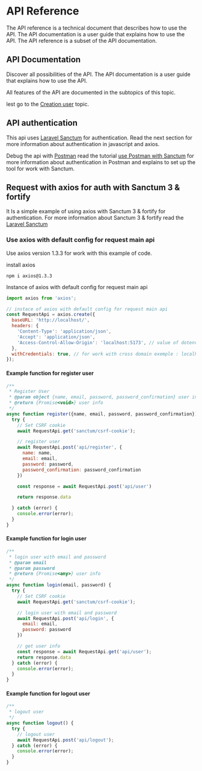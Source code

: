 # API Reference

The API reference is a technical document that describes how to use the API.
The API documentation is a user guide that
explains how to use the API.
The API reference is a subset of the API documentation.

## API Documentation

Discover all possibilities of the API.
The API documentation is a user guide that explains how to use the API.

All features of the API are documented in the subtopics of this topic.

lest go to the [Creation user](Create-user.md) topic.

## API authentication

This api uses [Laravel Sanctum](https://laravel.com/docs/10.x/sanctum) for authentication.
Read the next section for more information about authentication in javascript and axios.

Debug the api with [Postman](https://www.postman.com/) read the
tutorial [use Postman with Sanctum](Tutorial-to-use-Postman-with-Laravel-Sanctum.md)
for more information about authentication in Postman and explains to set up the tool for work with Sanctum.

## Request with axios for auth with Sanctum 3 & fortify

It Is a simple example of using axios with Sanctum 3 & fortify for authentication.
For more information about Sanctum 3 & fortify read the [Laravel Sanctum](https://laravel.com/docs/10.x/sanctum)

### Use axios with default config for request main api

<warning>
    Use axios version 1.3.3 for work with this example of code.
</warning>

install axios

```shell
npm i axios@1.3.3
```

Instance of axios with default config for request main api

```javascript
import axios from 'axios';

// instace of axios with default config for request main api
const RequestApi = axios.create({
  baseURL: 'http://localhost/',
  headers: {
    'Content-Type': 'application/json',
    'Accept': 'application/json',
    'Access-Control-Allow-Origin': 'localhost:5173', // value of dotenv variable SANCTUM_STATEFUL_DOMAINS
  },
  withCredentials: true, // for work with cross domain exemple : localhost
});
```

#### Example function for register user

```javascript
/**
 * Register User
 * @param object {name, email, password, password_confirmation} user info
 * @return {Promise<void>} user info
 */
async function register({name, email, password, password_confirmation}) {
  try {
    // Set CSRF cookie
    await RequestApi.get('sanctum/csrf-cookie');

    // register user
    await RequestApi.post('api/register', {
      name: name,
      email: email,
      password: password,
      password_confirmation: password_confirmation
    })

    const response = await RequestApi.post('api/user')

    return response.data

  } catch (error) {
    console.error(error);
  }
}
```

#### Example function for login user

```javascript
/**
 * login user with email and password
 * @param email
 * @param password
 * @return {Promise<any>} user info
 */
async function login(email, password) {
  try {
    // Set CSRF cookie
    await RequestApi.get('sanctum/csrf-cookie');

    // login user with email and password
    await RequestApi.post('api/login', {
      email: email,
      password: password
    })

    // get user info
    const response = await RequestApi.get('api/user');
    return response.data
  } catch (error) {
    console.error(error);
  }
}
```

#### Example function for logout user

```javascript
/**
 * logout user
 */
async function logout() {
  try {
    // logout user
    await RequestApi.post('api/logout');
  } catch (error) {
    console.error(error);
  }
}
```